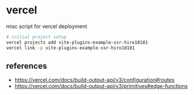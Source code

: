 # vercel

misc script for vercel deployment

```sh
# initial project setup
vercel projects add vite-plugins-example-ssr-hiro18181
vercel link -p vite-plugins-example-ssr-hiro18181
```

## references

- https://vercel.com/docs/build-output-api/v3/configuration#routes
- https://vercel.com/docs/build-output-api/v3/primitives#edge-functions
